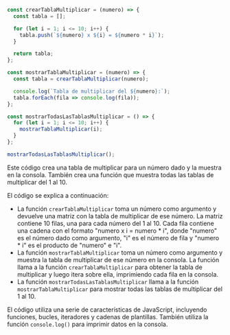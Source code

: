 ```javascript
const crearTablaMultiplicar = (numero) => {
  const tabla = [];

  for (let i = 1; i <= 10; i++) {
    tabla.push(`${numero} x ${i} = ${numero * i}`);
  }

  return tabla;
};

const mostrarTablaMultiplicar = (numero) => {
  const tabla = crearTablaMultiplicar(numero);

  console.log(`Tabla de multiplicar del ${numero}:`);
  tabla.forEach(fila => console.log(fila));
};

const mostrarTodasLasTablasMultiplicar = () => {
  for (let i = 1; i <= 10; i++) {
    mostrarTablaMultiplicar(i);
  }
};

mostrarTodasLasTablasMultiplicar();
```

Este código crea una tabla de multiplicar para un número dado y la muestra en la consola. También crea una función que muestra todas las tablas de multiplicar del 1 al 10.

El código se explica a continuación:

* La función `crearTablaMultiplicar` toma un número como argumento y devuelve una matriz con la tabla de multiplicar de ese número. La matriz contiene 10 filas, una para cada número del 1 al 10. Cada fila contiene una cadena con el formato "numero x i = numero * i", donde "numero" es el número dado como argumento, "i" es el número de fila y "numero * i" es el producto de "numero" e "i".
* La función `mostrarTablaMultiplicar` toma un número como argumento y muestra la tabla de multiplicar de ese número en la consola. La función llama a la función `crearTablaMultiplicar` para obtener la tabla de multiplicar y luego itera sobre ella, imprimiendo cada fila en la consola.
* La función `mostrarTodasLasTablasMultiplicar` llama a la función `mostrarTablaMultiplicar` para mostrar todas las tablas de multiplicar del 1 al 10.

El código utiliza una serie de características de JavaScript, incluyendo funciones, bucles, iteradores y cadenas de plantillas. También utiliza la función `console.log()` para imprimir datos en la consola.